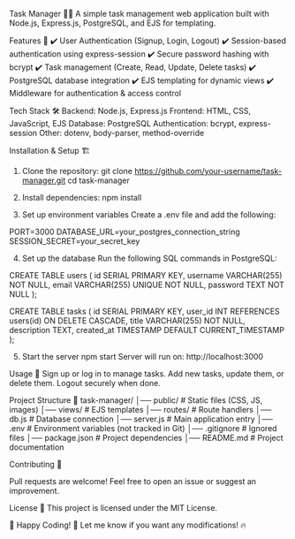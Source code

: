 Task Manager 📝✅
A simple task management web application built with Node.js, Express.js, PostgreSQL, and EJS for templating.

Features 🚀
✔️ User Authentication (Signup, Login, Logout)
✔️ Session-based authentication using express-session
✔️ Secure password hashing with bcrypt
✔️ Task management (Create, Read, Update, Delete tasks)
✔️ PostgreSQL database integration
✔️ EJS templating for dynamic views
✔️ Middleware for authentication & access control

Tech Stack 🛠️
Backend: Node.js, Express.js
Frontend: HTML, CSS, JavaScript, EJS
Database: PostgreSQL
Authentication: bcrypt, express-session
Other: dotenv, body-parser, method-override

Installation & Setup 🏗️

1. Clone the repository:
git clone https://github.com/your-username/task-manager.git
cd task-manager

2. Install dependencies: 
npm install

3. Set up environment variables
Create a .env file and add the following:

PORT=3000
DATABASE_URL=your_postgres_connection_string
SESSION_SECRET=your_secret_key

4. Set up the database
Run the following SQL commands in PostgreSQL:

CREATE TABLE users (
    id SERIAL PRIMARY KEY,
    username VARCHAR(255) NOT NULL,
    email VARCHAR(255) UNIQUE NOT NULL,
    password TEXT NOT NULL
);

CREATE TABLE tasks (
    id SERIAL PRIMARY KEY,
    user_id INT REFERENCES users(id) ON DELETE CASCADE,
    title VARCHAR(255) NOT NULL,
    description TEXT,
    created_at TIMESTAMP DEFAULT CURRENT_TIMESTAMP
);


5. Start the server
npm start
Server will run on: http://localhost:3000

Usage 📌
Sign up or log in to manage tasks.
Add new tasks, update them, or delete them.
Logout securely when done.

Project Structure 📁
task-manager/
│── public/          # Static files (CSS, JS, images)
│── views/           # EJS templates
│── routes/          # Route handlers
│── db.js            # Database connection
│── server.js        # Main application entry
│── .env             # Environment variables (not tracked in Git)
│── .gitignore       # Ignored files
│── package.json     # Project dependencies
│── README.md        # Project documentation

Contributing 🤝


Pull requests are welcome! Feel free to open an issue or suggest an improvement.

License 📜
This project is licensed under the MIT License.

📌 Happy Coding! 🚀
Let me know if you want any modifications! 🔥








